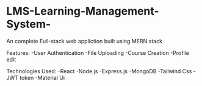 # LMS-Learning-Management-System-

An complete Full-stack web appliction built using MERN stack

Features:
-User Authentication
-File Uploading
-Course Creation
-Profile edit


Technologies Used:
-React
-Node.js
-Express.js
-MongoDB
-Tailwind Css
-JWT token
-Material Ui

